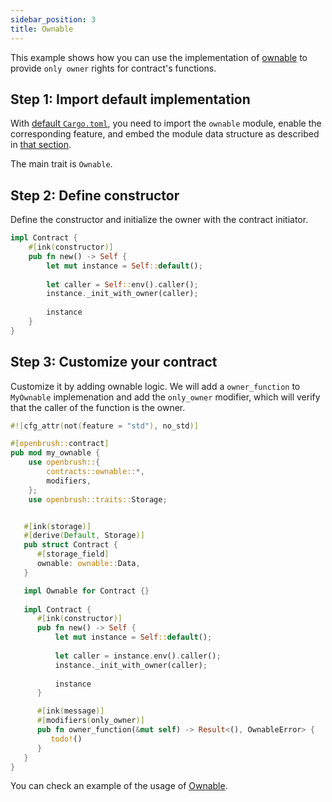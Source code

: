 ```yaml
---
sidebar_position: 3
title: Ownable
---
```


This example shows how you can use the implementation of [ownable](https://github.com/727-Ventures/openbrush-contracts/tree/main/contracts/src/access/ownable) to provide `only owner` rights for contract's functions.

## Step 1: Import default implementation

With [default `Cargo.toml`](/smart-contracts/overview#the-default-toml-of-your-project-with-openbrush),
you need to import the `ownable` module, enable the corresponding feature, and embed the module data structure 
as described in [that section](/smart-contracts/overview#reuse-implementation-of-traits-from-openbrush).

The main trait is `Ownable`.

## Step 2: Define constructor

Define the constructor and initialize the owner with the contract initiator.

```rust
impl Contract {
    #[ink(constructor)]
    pub fn new() -> Self {
        let mut instance = Self::default();
        
        let caller = Self::env().caller();
        instance._init_with_owner(caller);
        
        instance
    }
}
```

## Step 3: Customize your contract

Customize it by adding ownable logic. We will add a `owner_function` to `MyOwnable` implemenation 
and add the `only_owner` modifier, which will verify that the caller of the function is the owner.

```rust
#![cfg_attr(not(feature = "std"), no_std)]

#[openbrush::contract]
pub mod my_ownable {
    use openbrush::{
        contracts::ownable::*,
        modifiers,
    };
    use openbrush::traits::Storage;


   #[ink(storage)]
   #[derive(Default, Storage)]
   pub struct Contract {
      #[storage_field]
      ownable: ownable::Data,
   }

   impl Ownable for Contract {}
    
   impl Contract {
      #[ink(constructor)]
      pub fn new() -> Self {
          let mut instance = Self::default();
          
          let caller = instance.env().caller();
          instance._init_with_owner(caller);
          
          instance
      }

      #[ink(message)]
      #[modifiers(only_owner)]
      pub fn owner_function(&mut self) -> Result<(), OwnableError> {
         todo!()
      }
   }
}

```

You can check an example of the usage of [Ownable](https://github.com/727-Ventures/openbrush-contracts/tree/main/examples/ownable).
